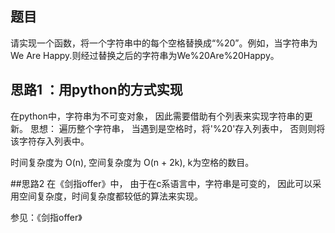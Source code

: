 ## 题目

请实现一个函数，将一个字符串中的每个空格替换成“%20”。例如，当字符串为We Are Happy.则经过替换之后的字符串为We%20Are%20Happy。

## 思路1 ：用python的方式实现
在python中，字符串为不可变对象， 因此需要借助有个列表来实现字符串的更新。
思想： 遍历整个字符串， 当遇到是空格时，将'%20'存入列表中， 否则则将该字符存入列表中。

时间复杂度为 O(n), 空间复杂度为 O(n + 2k), k为空格的数目。

##思路2
在《剑指offer》中， 由于在c系语言中，字符串是可变的， 因此可以采用空间复杂度，时间复杂度都较低的算法来实现。

参见：《剑指offer》
